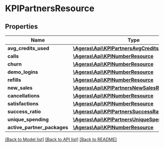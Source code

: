 # KPIPartnersResource

## Properties
Name | Type | Description | Notes
------------ | ------------- | ------------- | -------------
**avg_credits_used** | [**\Ageras\Api\KPIPartnersAvgCreditsUsedResource**](KPIPartnersAvgCreditsUsedResource.md) |  | [optional] 
**calls** | [**\Ageras\Api\KPINumberResource**](KPINumberResource.md) |  | [optional] 
**churn** | [**\Ageras\Api\KPINumberResource**](KPINumberResource.md) |  | [optional] 
**demo_logins** | [**\Ageras\Api\KPINumberResource**](KPINumberResource.md) |  | [optional] 
**refills** | [**\Ageras\Api\KPINumberResource**](KPINumberResource.md) |  | [optional] 
**new_sales** | [**\Ageras\Api\KPIPartnersNewSalesResource**](KPIPartnersNewSalesResource.md) |  | [optional] 
**cancellations** | [**\Ageras\Api\KPINumberResource**](KPINumberResource.md) |  | [optional] 
**satisfactions** | [**\Ageras\Api\KPINumberResource**](KPINumberResource.md) |  | [optional] 
**success_ratio** | [**\Ageras\Api\KPIPartnersSuccessRatioResource**](KPIPartnersSuccessRatioResource.md) |  | [optional] 
**unique_spending** | [**\Ageras\Api\KPIPartnersUniqueSpendingResource**](KPIPartnersUniqueSpendingResource.md) |  | [optional] 
**active_partner_packages** | [**\Ageras\Api\KPINumberResource**](KPINumberResource.md) |  | [optional] 

[[Back to Model list]](../README.md#documentation-for-models) [[Back to API list]](../README.md#documentation-for-api-endpoints) [[Back to README]](../README.md)


